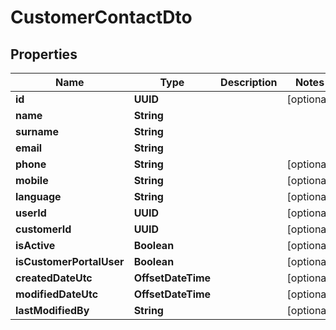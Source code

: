 

# CustomerContactDto


## Properties

| Name | Type | Description | Notes |
|------------ | ------------- | ------------- | -------------|
|**id** | **UUID** |  |  [optional] |
|**name** | **String** |  |  |
|**surname** | **String** |  |  |
|**email** | **String** |  |  |
|**phone** | **String** |  |  [optional] |
|**mobile** | **String** |  |  [optional] |
|**language** | **String** |  |  [optional] |
|**userId** | **UUID** |  |  [optional] |
|**customerId** | **UUID** |  |  [optional] |
|**isActive** | **Boolean** |  |  [optional] |
|**isCustomerPortalUser** | **Boolean** |  |  [optional] |
|**createdDateUtc** | **OffsetDateTime** |  |  [optional] |
|**modifiedDateUtc** | **OffsetDateTime** |  |  [optional] |
|**lastModifiedBy** | **String** |  |  [optional] |



